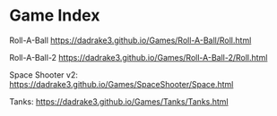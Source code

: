 # Game Index

Roll-A-Ball https://dadrake3.github.io/Games/Roll-A-Ball/Roll.html




Roll-A-Ball-2 https://dadrake3.github.io/Games/Roll-A-Ball-2/Roll.html




Space Shooter v2: https://dadrake3.github.io/Games/SpaceShooter/Space.html



Tanks: https://dadrake3.github.io/Games/Tanks/Tanks.html

